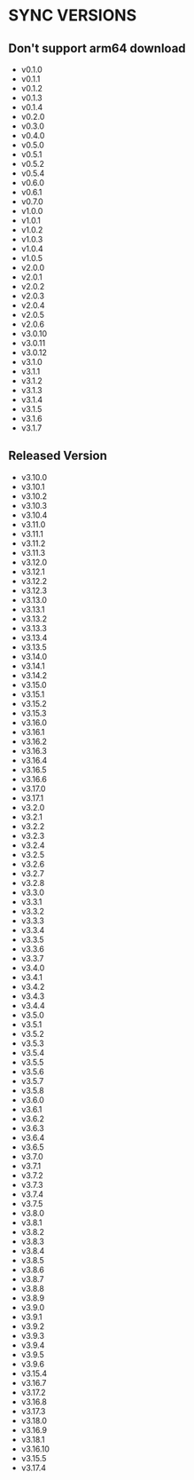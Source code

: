 # SYNC VERSIONS

## Don't support arm64 download

* v0.1.0
* v0.1.1
* v0.1.2
* v0.1.3
* v0.1.4
* v0.2.0
* v0.3.0
* v0.4.0
* v0.5.0
* v0.5.1
* v0.5.2
* v0.5.4
* v0.6.0
* v0.6.1
* v0.7.0
* v1.0.0
* v1.0.1
* v1.0.2
* v1.0.3
* v1.0.4
* v1.0.5
* v2.0.0
* v2.0.1
* v2.0.2
* v2.0.3
* v2.0.4
* v2.0.5
* v2.0.6
* v3.0.10
* v3.0.11
* v3.0.12
* v3.1.0
* v3.1.1
* v3.1.2
* v3.1.3
* v3.1.4
* v3.1.5
* v3.1.6
* v3.1.7

## Released Version
* v3.10.0
* v3.10.1
* v3.10.2
* v3.10.3
* v3.10.4
* v3.11.0
* v3.11.1
* v3.11.2
* v3.11.3
* v3.12.0
* v3.12.1
* v3.12.2
* v3.12.3
* v3.13.0
* v3.13.1
* v3.13.2
* v3.13.3
* v3.13.4
* v3.13.5
* v3.14.0
* v3.14.1
* v3.14.2
* v3.15.0
* v3.15.1
* v3.15.2
* v3.15.3
* v3.16.0
* v3.16.1
* v3.16.2
* v3.16.3
* v3.16.4
* v3.16.5
* v3.16.6
* v3.17.0
* v3.17.1
* v3.2.0
* v3.2.1
* v3.2.2
* v3.2.3
* v3.2.4
* v3.2.5
* v3.2.6
* v3.2.7
* v3.2.8
* v3.3.0
* v3.3.1
* v3.3.2
* v3.3.3
* v3.3.4
* v3.3.5
* v3.3.6
* v3.3.7
* v3.4.0
* v3.4.1
* v3.4.2
* v3.4.3
* v3.4.4
* v3.5.0
* v3.5.1
* v3.5.2
* v3.5.3
* v3.5.4
* v3.5.5
* v3.5.6
* v3.5.7
* v3.5.8
* v3.6.0
* v3.6.1
* v3.6.2
* v3.6.3
* v3.6.4
* v3.6.5
* v3.7.0
* v3.7.1
* v3.7.2
* v3.7.3
* v3.7.4
* v3.7.5
* v3.8.0
* v3.8.1
* v3.8.2
* v3.8.3
* v3.8.4
* v3.8.5
* v3.8.6
* v3.8.7
* v3.8.8
* v3.8.9
* v3.9.0
* v3.9.1
* v3.9.2
* v3.9.3
* v3.9.4
* v3.9.5
* v3.9.6
* v3.15.4
* v3.16.7
* v3.17.2
* v3.16.8
* v3.17.3
* v3.18.0
* v3.16.9
* v3.18.1
* v3.16.10
* v3.15.5
* v3.17.4
